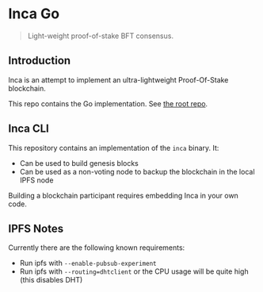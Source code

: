 # Inca Go

> Light-weight proof-of-stake BFT consensus.

## Introduction

Inca is an attempt to implement an ultra-lightweight Proof-Of-Stake blockchain.

This repo contains the Go implementation. See [the root repo](https://github.com/aperturerobotics/inca).

## Inca CLI

This repository contains an implementation of the `inca` binary. It:

 - Can be used to build genesis blocks 
 - Can be used as a non-voting node to backup the blockchain in the local IPFS node
 
Building a blockchain participant requires embedding Inca in your own code.

## IPFS Notes

Currently there are the following known requirements:

 - Run ipfs with `--enable-pubsub-experiment`
 - Run ipfs with `--routing=dhtclient` or the CPU usage will be quite high (this disables DHT)
